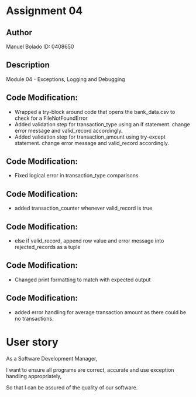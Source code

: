 # Assignment 04
## Author
Manuel Bolado ID: 0408650

## Description
Module 04 - Exceptions, Logging and Debugging

## Code Modification:
- Wrapped a try-block around code that opens the bank_data.csv to check for a FileNotFoundError
- Added validation step for transaction_type using an if statement. change error message and valid_record accordingly.
- Added validation step for transaction_amount using try-except statement. change error message and valid_record accordingly.
## Code Modification:
- Fixed logical error in transaction_type comparisons
## Code Modification:
- added transaction_counter whenever valid_record is true
## Code Modification:
- else if valid_record, append row value and error message into rejected_records as a tuple
## Code Modification:
- Changed print formatting to match with expected output
## Code Modification:
- added error handling for average transaction amount as there could be no transactions.

# User story
As a Software Development Manager,

I want to ensure all programs are correct, accurate and use exception handling appropriately,

So that I can be assured of the quality of our software.